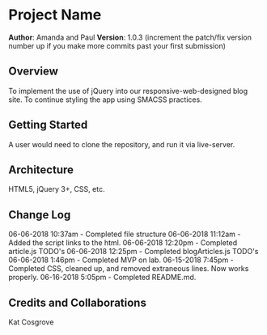 # Project Name

**Author**: Amanda and Paul
**Version**: 1.0.3 (increment the patch/fix version number up if you make more commits past your first submission)

## Overview
To implement the use of jQuery into our responsive-web-designed blog site.  To continue styling the app using SMACSS practices.

## Getting Started
A user would need to clone the repository, and run it via live-server.

## Architecture
HTML5, jQuery 3+, CSS, etc.

## Change Log
06-06-2018 10:37am - Completed file structure
06-06-2018 11:12am - Added the script links to the html.
06-06-2018 12:20pm - Completed article.js TODO's
06-06-2018 12:25pm - Completed blogArticles.js TODO's
06-06-2018 1:46pm - Completed MVP on lab.
06-15-2018 7:45pm - Completed CSS, cleaned up, and removed extraneous lines.  Now works properly.
06-16-2018 5:05pm - Completed README.md.

## Credits and Collaborations
Kat Cosgrove